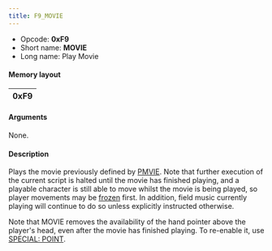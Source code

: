 ```yaml
---
title: F9_MOVIE
---
```


- Opcode: **0xF9**
- Short name: **MOVIE**
- Long name: Play Movie

#### Memory layout

| 0xF9 |
|------|

#### Arguments

None.

#### Description

Plays the movie previously defined by [PMVIE](FF7/Field/Script/Opcodes/F8_PMVIE "wikilink"). Note that further execution of the current script is halted until the movie has finished playing, and a playable character is still able to move whilst the movie is being played, so player movements may be [frozen](33_UC.md) first. In addition, field music currently playing will continue to do so unless explicitly instructed otherwise.

Note that MOVIE removes the availability of the hand pointer above the player's head, even after the movie has finished playing. To re-enable it, use [SPECIAL: POINT](0F_SPECIAL/F5_POINT.md).
